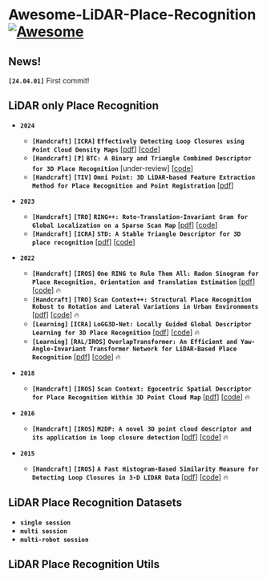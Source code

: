 # Awesome-LiDAR-Place-Recognition [![Awesome](https://awesome.re/badge.svg)](https://awesome.re)

## News!
__`[24.04.01]`__ First commit! 

## LiDAR only Place Recognition
- __`2024`__
    -  __`[Handcraft]`__ __`[ICRA]`__ __`Effectively Detecting Loop Closures using Point Cloud Density Maps`__ [[pdf](https://www.ipb.uni-bonn.de/wp-content/papercite-data/pdf/gupta2024icra.pdf)] [[code](https://github.com/PRBonn/MapClosures)]
  -  __`[Handcraft]`__ __`[❓]`__ __`BTC: A Binary and Triangle Combined Descriptor for 3D Place Recognition`__ [under-review] [[code](https://github.com/hku-mars/btc_descriptor)]
  -  __`[Handcraft]`__ __`[TIV]`__ __`Omni Point: 3D LiDAR-based Feature Extraction Method for Place Recognition and Point Registration`__ [[pdf](https://ieeexplore.ieee.org/stamp/stamp.jsp?tp=&arnumber=10378877)]

- __`2023`__
  -  __`[Handcraft]`__ __`[TRO]`__ __`RING++: Roto-Translation-Invariant Gram for Global Localization on a Sparse Scan Map`__ [[pdf](https://ieeexplore.ieee.org/stamp/stamp.jsp?tp=&arnumber=10224330)] [[code](https://github.com/lus6-Jenny/RING)]
  -  __`[Handcraft]`__ __`[ICRA]`__ __`STD: A Stable Triangle Descriptor for 3D place recognition`__ [[pdf](https://arxiv.org/pdf/2209.12435.pdf)] [[code](https://github.com/hku-mars/STD)]

- __`2022`__
    -  __`[Handcraft]`__ __`[IROS]`__ __`One RING to Rule Them All: Radon Sinogram for Place Recognition, Orientation and Translation Estimation`__ [[pdf](https://ieeexplore.ieee.org/stamp/stamp.jsp?tp=&arnumber=9981308)] [[code](https://github.com/lus6-Jenny/RING)] 🔥
    -  __`[Handcraft]`__ __`[TRO]`__ __`Scan Context++: Structural Place Recognition Robust to Rotation and Lateral Variations in Urban Environments`__ [[pdf](https://arxiv.org/pdf/2109.13494.pdf)] [[code](https://github.com/gisbi-kim/scancontext_tro)] 🔥
    -  __`[Learning]`__ __`[ICRA]`__ __`LoGG3D-Net: Locally Guided Global Descriptor Learning for 3D Place Recognition`__ [[pdf](https://arxiv.org/pdf/2109.08336.pdf)] [[code](https://github.com/csiro-robotics/LoGG3D-Net)] 🔥
     -  __`[Learning]`__ __`[RAL/IROS]`__ __`OverlapTransformer: An Efficient and Yaw-Angle-Invariant Transformer Network for LiDAR-Based Place Recognition`__ [[pdf](https://arxiv.org/pdf/2203.03397.pdf)] [[code](https://github.com/haomo-ai/OverlapTransformer)] 🔥


- __`2018`__
  -  __`[Handcraft]`__ __`[IROS]`__ __`Scan Context: Egocentric Spatial Descriptor for Place Recognition Within 3D Point Cloud Map`__ [[pdf](https://ieeexplore.ieee.org/stamp/stamp.jsp?tp=&arnumber=8593953)] [[code](https://github.com/gisbi-kim/scancontext)] 🔥

- __`2016`__
  -  __`[Handcraft]`__ __`[IROS]`__ __`M2DP: A novel 3D point cloud descriptor and its application in loop closure detection`__ [[pdf](https://ieeexplore.ieee.org/stamp/stamp.jsp?tp=&arnumber=7759060)] [[code](https://github.com/LiHeUA/M2DP)] 🔥

- __`2015`__
  -  __`[Handcraft]`__ __`[IROS]`__ __`A Fast Histogram-Based Similarity Measure for Detecting Loop Closures in 3-D LIDAR Data`__ [[pdf](https://ieeexplore.ieee.org/stamp/stamp.jsp?tp=&arnumber=7353454)] [[code](https://github.com/wangliuliu/histogram)] 🔥


## LiDAR Place Recognition Datasets
- __`single session`__
- __`multi session`__
- __`multi-robot session`__

## LiDAR Place Recognition Utils

